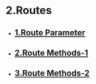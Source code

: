 # 2.Routes

- ## [1.Route Parameter ](./1.Route%20Parameter/)
- ## [2.Route Methods-1 ](./2.Route%20Methods-1/)
- ## [3.Route Methods-2](./3.Route%20Methods-2/)

